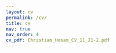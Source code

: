 ```yaml
---
layout: cv
permalink: /cv/
title: cv
nav: true
nav_order: 4
cv_pdf: Christian_Hosam_CV_11_21-2.pdf
---
```

